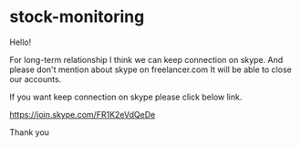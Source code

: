 # stock-monitoring
Hello!

For long-term relationship I think we can keep connection on skype.
And please don't mention about skype on freelancer.com
It will be able to close our accounts.

If you want keep connection on skype please click below link.

https://join.skype.com/FR1K2eVdQeDe

Thank you
